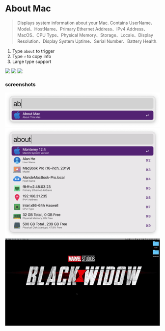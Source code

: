 # About Mac
> Displays system information about your Mac.
Contains UserName、Model、HostName、Primary Ethernet Address、IPv4 Address、MacOS、CPU Type、Physical Memory、Storage、Locale、Display Resolution、Display System Uptime、Serial Number、Battery Health.

1. Type `about` to trigger
2. Type `⏎` to copy info
3. Large type support



[![](https://img.shields.io/badge/version-v1.24-green?style=for-the-badge)](https://img.shields.io/badge/version-v1.24-green?style=for-the-badge)
[![](https://img.shields.io/badge/download-click-blue?style=for-the-badge)](https://github.com/alanhe421/alfred-workflows/raw/master/about-mac/About%20Mac.alfredworkflow)
[![](https://img.shields.io/badge/Install%20In%20Alfred-8A2BE2?style=for-the-badge)](https://alfred.app/workflows/alanhe/about-mac/install/)



<!-- more -->

### screenshots
![](screenshots/screenshot1.png)
![](screenshots/screenshot2.png)
![](screenshots/screenshot.gif)
